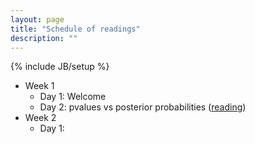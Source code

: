 ```yaml
---
layout: page
title: "Schedule of readings"
description: ""
---
```

{% include JB/setup %}

- Week 1
  - Day 1: Welcome
  - Day 2: pvalues vs posterior probabilities ([reading](/stat615/papers/ockham.pdf))
- Week 2
  - Day 1: 




